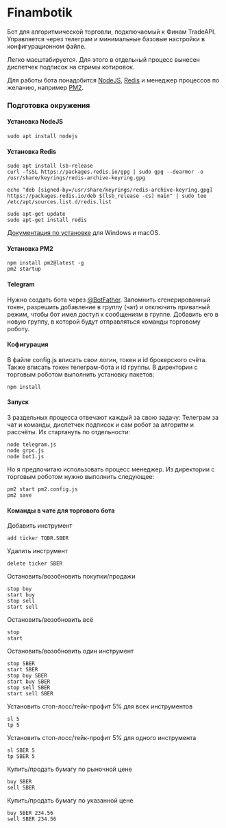 # Finambotik

Бот для алгоритмической торговли, подключаемый к Финам TradeAPI.
Управляется через телеграм и минимальные базовые настройки в конфигурационном файле.

Легко масштабируется. Для этого в отдельный процесс вынесен диспетчек подписок на стримы котировок.

Для работы бота понадобится [NodeJS](https://nodejs.org/en/download), [Redis](https://redis.io/docs/getting-started/) и менеджер процессов по желанию, например [PM2](https://pm2.keymetrics.io/docs/usage/quick-start/).

### Подготовка окружения

#### Установка NodeJS
```
sudo apt install nodejs
```

#### Установка Redis
```
sudo apt install lsb-release
curl -fsSL https://packages.redis.io/gpg | sudo gpg --dearmor -o /usr/share/keyrings/redis-archive-keyring.gpg

echo "deb [signed-by=/usr/share/keyrings/redis-archive-keyring.gpg] https://packages.redis.io/deb $(lsb_release -cs) main" | sudo tee /etc/apt/sources.list.d/redis.list

sudo apt-get update
sudo apt-get install redis
```
[Документация по установке](https://redis.io/docs/getting-started/installation/) для Windows и macOS.

#### Установка PM2
```
npm install pm2@latest -g
pm2 startup
```

#### Telegram

Нужно создать бота через [@BotFather](https://t.me/BotFather). Запомнить сгенерированный токен, разрешить добавление в группу (чат) и отключить приватный режим, чтобы бот имел доступ к сообщениям в группе.
Добавить его в новую группу, в которой будут отправляться команды торговому роботу.
 
#### Кофигурация

В файле config.js вписать свои логин, токен и id брокерского счёта.
Также вписать токен телеграм-бота и id группы.
В директории с торговым роботом выполнить установку пакетов:
```
npm install
```

#### Запуск

3 раздельных процесса отвечают каждый за свою задачу:
Телеграм за чат и команды, диспетчек подписок и сам робот за алгоритм и рассчёты. 
Их стартануть по отдельности:
```
node telegram.js
node grpc.js
node bot1.js
```

Но я предпочитаю использовать процесс менеджер. Из директории с торговым роботом нужно выполнить следующее:
```
pm2 start pm2.config.js
pm2 save
```

#### Команды в чате для торгового бота
Добавить инструмент
```
add ticker TQBR.SBER
```

Удалить инструмент
```
delete ticker SBER
```

Остановить/возобновить покупки/продажи
```
stop buy
start buy
stop sell
start sell
```

Остановить/возобновить всё
```
stop
start
```

Остановить/возобновить один инструмент
```
stop SBER
start SBER
stop buy SBER
start buy SBER
stop sell SBER
start sell SBER
```

Установить стоп-лосс/тейк-профит 5% для всех инструментов

```
sl 5
tp 5
```
Установить стоп-лосс/тейк-профит 5% для одного инструмента

```
sl SBER 5
tp SBER 5
```

Купить/продать бумагу по рыночной цене

```
buy SBER
sell SBER
```

Купить/продать бумагу по указанной цене 

```
buy SBER 234.56
sell SBER 234.56
```
